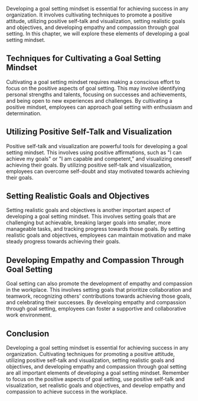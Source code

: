 
Developing a goal setting mindset is essential for achieving success in any organization. It involves cultivating techniques to promote a positive attitude, utilizing positive self-talk and visualization, setting realistic goals and objectives, and developing empathy and compassion through goal setting. In this chapter, we will explore these elements of developing a goal setting mindset.

Techniques for Cultivating a Goal Setting Mindset
-------------------------------------------------

Cultivating a goal setting mindset requires making a conscious effort to focus on the positive aspects of goal setting. This may involve identifying personal strengths and talents, focusing on successes and achievements, and being open to new experiences and challenges. By cultivating a positive mindset, employees can approach goal setting with enthusiasm and determination.

Utilizing Positive Self-Talk and Visualization
----------------------------------------------

Positive self-talk and visualization are powerful tools for developing a goal setting mindset. This involves using positive affirmations, such as "I can achieve my goals" or "I am capable and competent," and visualizing oneself achieving their goals. By utilizing positive self-talk and visualization, employees can overcome self-doubt and stay motivated towards achieving their goals.

Setting Realistic Goals and Objectives
--------------------------------------

Setting realistic goals and objectives is another important aspect of developing a goal setting mindset. This involves setting goals that are challenging but achievable, breaking larger goals into smaller, more manageable tasks, and tracking progress towards those goals. By setting realistic goals and objectives, employees can maintain motivation and make steady progress towards achieving their goals.

Developing Empathy and Compassion Through Goal Setting
------------------------------------------------------

Goal setting can also promote the development of empathy and compassion in the workplace. This involves setting goals that prioritize collaboration and teamwork, recognizing others' contributions towards achieving those goals, and celebrating their successes. By developing empathy and compassion through goal setting, employees can foster a supportive and collaborative work environment.

Conclusion
----------

Developing a goal setting mindset is essential for achieving success in any organization. Cultivating techniques for promoting a positive attitude, utilizing positive self-talk and visualization, setting realistic goals and objectives, and developing empathy and compassion through goal setting are all important elements of developing a goal setting mindset. Remember to focus on the positive aspects of goal setting, use positive self-talk and visualization, set realistic goals and objectives, and develop empathy and compassion to achieve success in the workplace.

